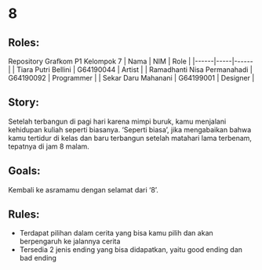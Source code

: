 # 8

## Roles:
Repository Grafkom P1 Kelompok 7
| Nama | NIM | Role |
|------|-----|------|
| Tiara Putri Bellini | G64190044 | Artist |
| Ramadhanti Nisa Permanahadi | G64190092 | Programmer |
| Sekar Daru Mahanani | G64199001 | Designer |

## Story:
Setelah terbangun di pagi hari karena mimpi buruk, kamu menjalani kehidupan kuliah seperti biasanya. ‘Seperti biasa’, jika mengabaikan bahwa kamu tertidur di kelas dan baru terbangun setelah matahari lama terbenam, tepatnya di jam 8 malam.

## Goals:
Kembali ke asramamu dengan selamat dari ‘8’.

## Rules:
-	Terdapat pilihan dalam cerita yang bisa kamu pilih dan akan berpengaruh ke jalannya cerita
-	Tersedia 2 jenis ending yang bisa didapatkan, yaitu good ending dan bad ending
